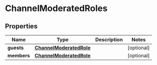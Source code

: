 

# ChannelModeratedRoles


## Properties

| Name | Type | Description | Notes |
|------------ | ------------- | ------------- | -------------|
|**guests** | [**ChannelModeratedRole**](ChannelModeratedRole.md) |  |  [optional] |
|**members** | [**ChannelModeratedRole**](ChannelModeratedRole.md) |  |  [optional] |



